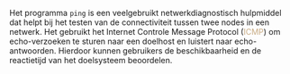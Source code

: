 Het programma `ping` is een veelgebruikt netwerkdiagnostisch hulpmiddel dat helpt bij het testen van de connectiviteit tussen twee nodes in een netwerk. Het gebruikt het Internet Controle Message Protocol (<span style="color:#c8ab83;">ICMP</span>) om echo-verzoeken te sturen naar een doelhost en luistert naar echo-antwoorden. 
Hierdoor kunnen gebruikers de beschikbaarheid en de reactietijd van het doelsysteem beoordelen.